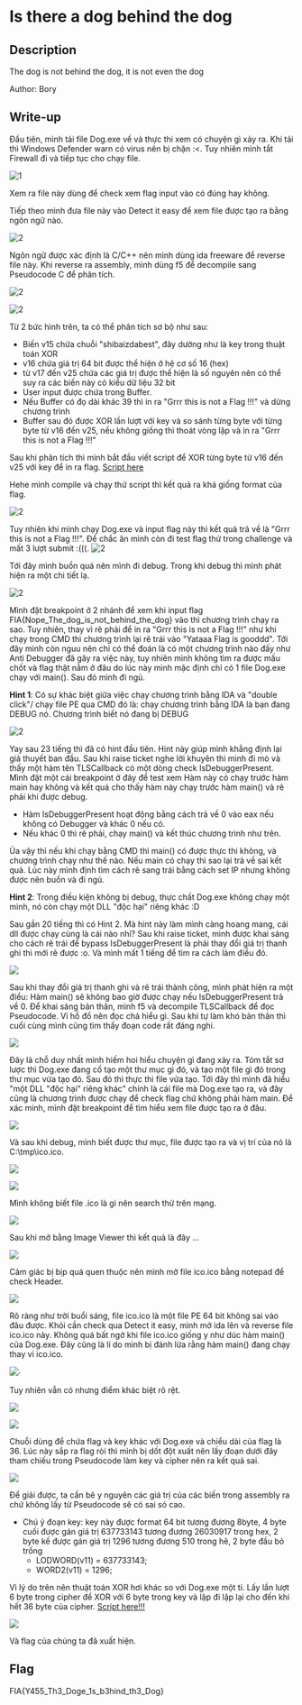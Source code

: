 # Is there a dog behind the dog
## Description
The dog is not behind the dog, it is not even the dog

Author: Bory
## Write-up
Đầu tiên, mình tải file Dog.exe về và thực thi xem có chuyện gì xảy ra. Khi tải thì Windows Defender warn có virus nên bị chặn :<. Tuy nhiên mình tắt Firewall đi và tiếp tục cho chạy file.

![1](https://github.com/tlmt009147/2025-Tech-Test/blob/cb91e21a83d24e0a3955b60e3573332f4f36e5b7/reverse/Is%20there%20a%20dog%20behind%20the%20dog/assets/1.png)

Xem ra file này dùng để check xem flag input vào có đúng hay không.

Tiếp theo mình đưa file này vào Detect it easy để xem file được tạo ra bằng ngôn ngữ nào.

![2](https://github.com/tlmt009147/2025-Tech-Test/blob/cb91e21a83d24e0a3955b60e3573332f4f36e5b7/reverse/Is%20there%20a%20dog%20behind%20the%20dog/assets/2.png)

Ngôn ngữ được xác định là C/C++ nên mình dùng ida freeware để reverse file này. Khi reverse ra assembly, mình dùng f5 để decompile sang Pseudocode C để phân tích.

![2](https://github.com/tlmt009147/2025-Tech-Test/blob/cb91e21a83d24e0a3955b60e3573332f4f36e5b7/reverse/Is%20there%20a%20dog%20behind%20the%20dog/assets/3.png)

![2](https://github.com/tlmt009147/2025-Tech-Test/blob/cb91e21a83d24e0a3955b60e3573332f4f36e5b7/reverse/Is%20there%20a%20dog%20behind%20the%20dog/assets/4.png)

Từ 2 bức hình trên, ta có thể phân tích sơ bộ như sau:
- Biến v15 chứa chuỗi "shibaizdabest", đây dường như là key trong thuật toán XOR
- v16 chứa giá trị 64 bit được thể hiện ở hệ cơ số 16 (hex)
- từ v17 đến v25 chứa các giá trị được thể hiện là số nguyên nên có thể suy ra các biến này có kiểu dữ liệu 32 bit
- User input được chứa trong Buffer.
- Nếu Buffer có đọ dài khác 39 thì in ra "Grrr this is not a Flag !!!" và dừng chương trình
- Buffer sau đó được XOR lần lượt với key và so sánh từng byte với từng byte từ v16 đến v25, nếu không giống thì thoát vòng lặp và in ra "Grrr this is not a Flag !!!"

Sau khi phân tích thì mình bắt đầu viết script để XOR từng byte từ v16 đến v25 với key để in ra flag. [Script here](https://github.com/tlmt009147/2025-Tech-Test/blob/991b270e0b6a817af0e0b6057dbefe1c3a42475f/reverse/Is%20there%20a%20dog%20behind%20the%20dog/assets/a.c)

Hehe mình compile và chạy thử script thì kết quả ra khá giống format của flag. 

![2](https://github.com/tlmt009147/2025-Tech-Test/blob/cb91e21a83d24e0a3955b60e3573332f4f36e5b7/reverse/Is%20there%20a%20dog%20behind%20the%20dog/assets/5.png)

Tuy nhiên khi mình chạy Dog.exe và input flag này thì kết quả trả về là "Grrr this is not a Flag !!!". Để chắc ăn mình còn đi test flag thử trong challenge và mất 3 lượt submit :(((.
![2](https://github.com/tlmt009147/2025-Tech-Test/blob/cb91e21a83d24e0a3955b60e3573332f4f36e5b7/reverse/Is%20there%20a%20dog%20behind%20the%20dog/assets/6.png)

Tới đây mình buồn quá nên mình đi debug. Trong khi debug thì mình phát hiện ra một chi tiết lạ.

![2](https://github.com/tlmt009147/2025-Tech-Test/blob/cb91e21a83d24e0a3955b60e3573332f4f36e5b7/reverse/Is%20there%20a%20dog%20behind%20the%20dog/assets/7.png)

Mình đặt breakpoint ở 2 nhánh để xem khi input flag FIA{Nope_The_dog_is_not_behind_the_dog} vào thì chương trình chạy ra sao. Tuy nhiên, thay vì rẽ phải để in ra
"Grrr this is not a Flag !!!" như khi chạy trong CMD thì chương trình lại rẽ trái vào "Yataaa Flag is gooddd". Tới đây mình còn nguu nên chỉ có thể đoán
là có một chương trình nào đấy như Anti Debugger đã gây ra việc này, tuy nhiên mình không tìm ra được mấu chốt và flag thật nằm ở đâu do lúc này mình mặc định
chỉ có 1 file Dog.exe chạy với main(). Sau đó mình đi ngủ.

**Hint 1**: Có sự khác biệt giữa việc chạy chương trình bằng IDA và "double click"/ chạy file PE qua CMD đó là: chạy chương trình bằng IDA là bạn đang DEBUG nó. Chương trình biết nó đang bị DEBUG

![2](https://github.com/tlmt009147/2025-Tech-Test/blob/cb91e21a83d24e0a3955b60e3573332f4f36e5b7/reverse/Is%20there%20a%20dog%20behind%20the%20dog/assets/8.png)

Yay sau 23 tiếng thì đã có hint đầu tiên. Hint này giúp mình khẳng định lại giả thuyết ban đầu. Sau khi raise ticket nghe lời khuyên thì mình đi mò và thấy một
hàm tên TLSCallback có một dòng check IsDebuggerPresent. Mình đặt một cái breakpoint ở đây để test xem Hàm này có chạy trước hàm main hay không và kết quả cho thấy
hàm này chạy trước hàm main() và rẽ phải khi được debug. 
- Hàm IsDebuggerPresent hoạt động bằng cách trả về 0 vào eax nếu không có Debugger và khác 0 nếu có.
- Nếu khác 0 thì rẽ phải, chạy main() và kết thúc chương trình như trên.

Ủa vậy thì nếu khi chạy bằng CMD thì main() có được thực thi không, và chương trình chạy như thế nào. Nếu main có chạy thì sao lại trả về sai kết quả.
Lúc này mình định tìm cách rẽ sang trái bằng cách set IP nhưng không được nên buồn và đi ngủ.

**Hint 2**: Trong điều kiện không bị debug, thực chất Dog.exe không chạy một mình, nó còn chạy một DLL "độc hại" riêng khác :D

Sau gần 20 tiếng thì có Hint 2. Mà hint này làm mình càng hoang mang, cái dll được chạy cùng là cái nào nhỉ? Sau khi raise ticket, mình được khai sáng cho cách
rẽ trái để bypass IsDebuggerPresent là phải thay đổi giá trị thanh ghi thì mới rẽ được :o. Và mình mất 1 tiếng để tìm ra cách làm điều đó.

![](https://github.com/tlmt009147/2025-Tech-Test/blob/d1566bd025cbf7ee12bd1658d77e5a51387a2a55/reverse/Is%20there%20a%20dog%20behind%20the%20dog/assets/11.png)

Sau khi thay đổi giá trị thanh ghi và rẽ trái thành công, mình phát hiện ra một điều: Hàm main() sẽ không bao giờ được chạy nếu IsDebuggerPresent trả về 0.
Để khai sáng bản thân, mình f5 và decompile TLSCallback để đọc Pseudocode. Vì hồ đồ nên đọc chả hiểu gì. Sau khi tự làm khó bản thân thì cuối cùng mình cũng tìm thấy
đoạn code rất đáng nghi.

![](https://github.com/tlmt009147/2025-Tech-Test/blob/d1566bd025cbf7ee12bd1658d77e5a51387a2a55/reverse/Is%20there%20a%20dog%20behind%20the%20dog/assets/9.png) 

Đây là chỗ duy nhất mình hiếm hoi hiểu chuyện gì đang xảy ra. Tóm tắt sơ lược thì Dog.exe đang cố tạo một thư mục gì đó, và tạo một file gì đó trong thư mục vừa tạo đó.
Sau đó thì thực thi file vửa tạo. Tới đây thì mình đã hiểu "một DLL "độc hại" riêng khác" chính là cái file mà Dog.exe tạo ra, và đây cũng là chương trình được chạy để check flag 
chứ không phải hàm main. Để xác minh, mình đặt breakpoint để tìm hiểu xem file được tạo ra ở đâu.

![](https://github.com/tlmt009147/2025-Tech-Test/blob/d1566bd025cbf7ee12bd1658d77e5a51387a2a55/reverse/Is%20there%20a%20dog%20behind%20the%20dog/assets/10.png)

Và sau khi debug, mình biết được thư mục, file được tạo ra và vị trí của nó là C:\tmp\ico.ico.

![](https://github.com/tlmt009147/2025-Tech-Test/blob/d1566bd025cbf7ee12bd1658d77e5a51387a2a55/reverse/Is%20there%20a%20dog%20behind%20the%20dog/assets/12.png)

![](https://github.com/tlmt009147/2025-Tech-Test/blob/d1566bd025cbf7ee12bd1658d77e5a51387a2a55/reverse/Is%20there%20a%20dog%20behind%20the%20dog/assets/13.png)

Mình không biết file .ico là gì nên search thử trên mạng.

![](https://github.com/tlmt009147/2025-Tech-Test/blob/d1566bd025cbf7ee12bd1658d77e5a51387a2a55/reverse/Is%20there%20a%20dog%20behind%20the%20dog/assets/14.png)

Sau khi mở bằng Image Viewer thì kết quả là đây ...

![](https://github.com/tlmt009147/2025-Tech-Test/blob/d1566bd025cbf7ee12bd1658d77e5a51387a2a55/reverse/Is%20there%20a%20dog%20behind%20the%20dog/assets/15.png)

Cảm giác bị bịp quá quen thuộc nên mình mở file ico.ico bằng notepad để check Header.

![](https://github.com/tlmt009147/2025-Tech-Test/blob/d1566bd025cbf7ee12bd1658d77e5a51387a2a55/reverse/Is%20there%20a%20dog%20behind%20the%20dog/assets/16.png)

Rõ ràng như trời buổi sáng, file ico.ico là một file PE 64 bit không sai vào đâu được. Khỏi cần check qua Detect it easy, mình mở ida lên và reverse file ico.ico này.
Không quá bất ngờ khi file ico.ico giống y như dúc hàm main() của Dog.exe. Đây cũng là lí do mình bị đánh lừa rằng hàm main() đang chạy thay vì ico.ico.

![](https://github.com/tlmt009147/2025-Tech-Test/blob/d1566bd025cbf7ee12bd1658d77e5a51387a2a55/reverse/Is%20there%20a%20dog%20behind%20the%20dog/assets/19.png)·

Tuy nhiên vẫn có nhưng điểm khác biệt rõ rệt.

![](https://github.com/tlmt009147/2025-Tech-Test/blob/d1566bd025cbf7ee12bd1658d77e5a51387a2a55/reverse/Is%20there%20a%20dog%20behind%20the%20dog/assets/17.png)

![](https://github.com/tlmt009147/2025-Tech-Test/blob/87253df42c368fbcb0bb3a0793aa0d34778db27f/reverse/Is%20there%20a%20dog%20behind%20the%20dog/assets/20.png)

Chuỗi dùng để chứa flag và key khác với Dog.exe và chiểu dài của flag là 36.
Lúc này sắp ra flag ròi thì mình bị dốt đột xuất nên lấy đoạn dưới đây tham chiếu trong Pseudocode làm key và cipher nên ra kết quả sai.

![](https://github.com/tlmt009147/2025-Tech-Test/blob/2adf655b6cde4333db1339073adedcbe6b153655/reverse/Is%20there%20a%20dog%20behind%20the%20dog/assets/18.png)

Để giải được, ta cần bê y nguyên các giá trị của các biến trong assembly ra chứ không lấy từ Pseudocode sẽ có sai só cao.
- Chú ý đoạn key: key này được format 64 bit tương đương 8byte, 4 byte cuối được gán giá trị 637733143 tương đương 26030917 trong hex, 2 byte kế được gán giá trị 1296 tương đương 510 trong hẽ, 2 byte đầu bỏ trống
  - LODWORD(v11) = 637733143;
  - WORD2(v11) = 1296;

Vì lý do trên nên thuật toán XOR hơi khác so với Dog.exe một tí. Lấy lần lượt 6 byte trong cipher để XOR với 6 byte trong key và lặp đi lặp lại cho đến khi hết 36 byte của cipher.
[Script here!!!](https://github.com/tlmt009147/2025-Tech-Test/blob/2adf655b6cde4333db1339073adedcbe6b153655/reverse/Is%20there%20a%20dog%20behind%20the%20dog/assets/doge%2C.py)

![](https://github.com/tlmt009147/2025-Tech-Test/blob/2adf655b6cde4333db1339073adedcbe6b153655/reverse/Is%20there%20a%20dog%20behind%20the%20dog/assets/21.png)

Và flag của chúng ta đã xuất hiện. 

## Flag
FIA{Y455_Th3_Doge_1s_b3hind_th3_Dog}
